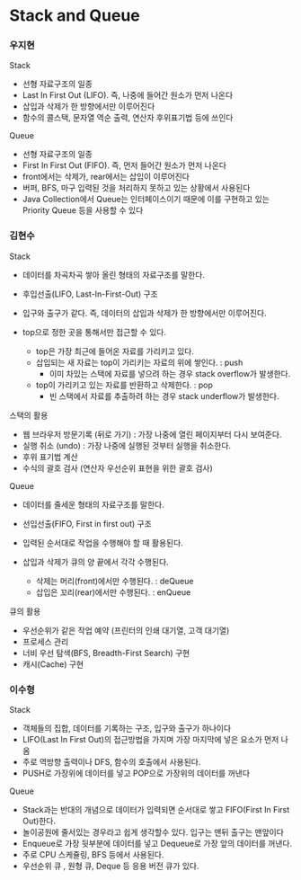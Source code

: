 # Stack and Queue

### 우지현

Stack

- 선형 자료구조의 일종
- Last In First Out (LIFO). 즉, 나중에 들어간 원소가 먼저 나온다
- 삽입과 삭제가 한 방향에서만 이루어진다
- 함수의 콜스택, 문자열 역순 출력, 연산자 후위표기법 등에 쓰인다

Queue

- 선형 자료구조의 일종
- First In First Out (FIFO). 즉, 먼저 들어간 원소가 먼저 나온다
- front에서는 삭제가, rear에서는 삽입이 이루어진다
- 버퍼, BFS, 마구 입력된 것을 처리하지 못하고 있는 상황에서 사용된다
- Java Collection에서 Queue는 인터페이스이기 때문에 이를 구현하고 있는 Priority Queue 등을 사용할 수 있다


### 김현수

Stack
- 데이터를 차곡차곡 쌓아 올린 형태의 자료구조를 말한다.
- 후입선출(LIFO, Last-In-First-Out) 구조
- 입구와 출구가 같다. 즉, 데이터의 삽입과 삭제가 한 방향에서만 이루어진다.

- top으로 정한 곳을 통해서만 접근할 수 있다.
  - top은 가장 최근에 들어온 자료를 가리키고 있다.
  - 삽입되는 새 자료는 top이 가리키는 자료의 위에 쌓인다. : push
    - 이미 차있는 스택에 자료를 넣으려 하는 경우 stack overflow가 발생한다.
  - top이 가리키고 있는 자료를 반환하고 삭제한다. : pop
    - 빈 스택에서 자료를 추출하려 하는 경우 stack underflow가 발생한다.

스택의 활용
- 웹 브라우저 방문기록 (뒤로 가기) : 가장 나중에 열린 페이지부터 다시 보여준다.
- 실행 취소 (undo) : 가장 나중에 실행된 것부터 실행을 취소한다.
- 후위 표기법 계산
- 수식의 괄호 검사 (연산자 우선순위 표현을 위한 괄호 검사)

Queue
- 데이터를 줄세운 형태의 자료구조를 말한다.
- 선입선출(FIFO, First in first out) 구조
- 입력된 순서대로 작업을 수행해야 할 때 활용된다.

- 삽입과 삭제가 큐의 양 끝에서 각각 수행된다.
  - 삭제는 머리(front)에서만 수행된다. : deQueue
  - 삽입은 꼬리(rear)에서만 수행된다. : enQueue

큐의 활용
- 우선순위가 같은 작업 예약 (프린터의 인쇄 대기열, 고객 대기열)
- 프로세스 관리
- 너비 우선 탐색(BFS, Breadth-First Search) 구현
- 캐시(Cache) 구현


### 이수형

Stack
- 객체들의 집합, 데이터를 기록하는 구조, 입구와 출구가 하나이다
- LIFO(Last In First Out)의 접근방법을 가지며 가장 마지막에 넣은 요소가 먼저 나옴
- 주로 역방향 출력이나  DFS,  함수의 호출에서 사용된다.
- PUSH로 가장위에 데이터를 넣고 POP으로 가장위의 데이터를 꺼낸다

Queue
- Stack과는 반대의 개념으로 데이터가 입력되면 순서대로 쌓고 FIFO(First In First Out)한다.
- 놀이공원에 줄서있는 경우라고 쉽게 생각할수 있다. 입구는 맨뒤 출구는 맨앞이다
-  Enqueue로 가장 뒷부분에 데이터를 넣고 Dequeue로 가장 앞의 데이터를 꺼낸다.
- 주로 CPU 스케쥴링, BFS 등에서 사용된다.
- 우선순위 큐 , 원형 큐, Deque 등 응용 버전 큐가 있다.
